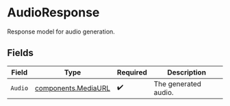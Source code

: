 # AudioResponse

Response model for audio generation.


## Fields

| Field                                                      | Type                                                       | Required                                                   | Description                                                |
| ---------------------------------------------------------- | ---------------------------------------------------------- | ---------------------------------------------------------- | ---------------------------------------------------------- |
| `Audio`                                                    | [components.MediaURL](../../models/components/mediaurl.md) | :heavy_check_mark:                                         | The generated audio.                                       |